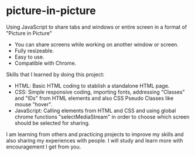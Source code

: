 # picture-in-picture

Using JavaScript to share tabs and windows or entire screen in a format of "Picture in Picture"

* You can share screens while working on another window or screen.
* Fully resizeable.
* Easy to use.
* Compatible with Chrome.

Skills that I learned by doing this project:

* HTML: Basic HTML coding to stablish a standalone HTML page.
* CSS: Simple responsive coding, importing fonts, addressing "Classes" and "IDs" from HTML elements and also CSS Pseudo Classes like mouse "hover".
* JavaScript: Calling elements from HTML and CSS and using global chrome functions "selectMediaStream" in order to choose which screen should be selected for sharing.

I am learning from others and practicing projects to improve my skills and also sharing my experiences with people. I will study and learn more with encouragement I get from you.
